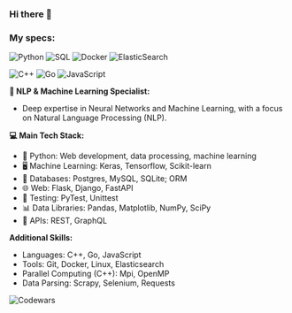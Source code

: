 ### Hi there 👋

### My specs:

![Python](https://img.shields.io/badge/-Python-3776AB?style=flat-square&logo=python&logoColor=white)
![SQL](https://img.shields.io/badge/-SQL-336791?style=flat-square&logo=postgresql&logoColor=white)
![Docker](https://img.shields.io/badge/-Docker-2496ED?style=flat-square&logo=docker&logoColor=white)
![ElasticSearch](https://img.shields.io/badge/-ElasticSearch-005571?style=flat-square&logo=elasticsearch&logoColor=white)

![C++](https://img.shields.io/badge/-C++-00599C?style=flat-square&logo=cplusplus&logoColor=white)
![Go](https://img.shields.io/badge/-Go-00ADD8?style=flat-square&logo=go&logoColor=white)
![JavaScript](https://img.shields.io/badge/-JavaScript-F7DF1E?style=flat-square&logo=javascript&logoColor=black)


**🤖 NLP & Machine Learning Specialist:**
- Deep expertise in Neural Networks and Machine Learning, with a focus on Natural Language Processing (NLP).

**💻 Main Tech Stack:**
- 🐍 Python: Web development, data processing, machine learning
- 🖥️ Machine Learning: Keras, Tensorflow, Scikit-learn
- 💾 Databases: Postgres, MySQL, SQLite; ORM
- 🌐 Web: Flask, Django, FastAPI
- 🧪 Testing: PyTest, Unittest
- 📊 Data Libraries: Pandas, Matplotlib, NumPy, SciPy
- 📡 APIs: REST, GraphQL

**Additional Skills:**
- Languages: C++, Go, JavaScript
- Tools: Git, Docker, Linux, Elasticsearch
- Parallel Computing (C++): Mpi, OpenMP
- Data Parsing: Scrapy, Selenium, Requests

![Codewars](https://github.r2v.ch/codewars?user=t0chka_g)
